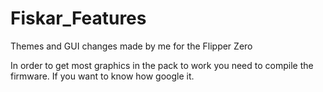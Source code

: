 # Fiskar_Features

Themes and GUI changes made by me for the Flipper Zero

In order to get most graphics in the pack to work you need to compile the firmware. If you want to know how google it.
